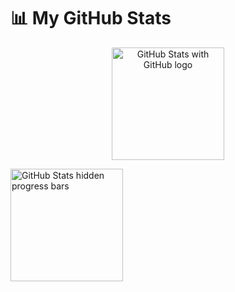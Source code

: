 # 📊 My GitHub Stats

<p align="center">
  <!-- Customizing stats card med GitHub logo i stedet for rank -->
  <img 
    src="https://github-readme-stats.vercel.app/api?username=joakimlb&show_icons=true&hide_rank=true&custom_title=GitHub%20Stats&title_color=ffffff&icon_color=79ff97&text_color=ffffff&bg_color=0d1117&rank_icon=github" 
    alt="GitHub Stats with GitHub logo"
    height="180px"
  />
  
  <!-- Stats card med skjulte progress bars -->
  <img 
    src="https://github-readme-stats.vercel.app/api?username=joakimlb&show_icons=true&hide_progress=true&hide_title=false&custom_title=Hidden%20Progress%20Stats&title_color=ffffff&icon_color=79ff97&text_color=ffffff&bg_color=0d1117" 
    alt="GitHub Stats hidden progress bars"
    height="180px"
  />
</p>
